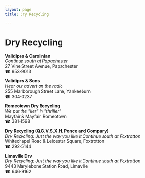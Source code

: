 ```yaml
---
layout: page 
title: Dry Recycling

---
```



# Dry Recycling


 **Validipes & Carolinian**  
_Continue south at Papachester_  
27 Vine Street Avenue, Papachester  
☎ 953-9013

**Validipes & Sons**  
_Hear our advert on the radio_  
255 Marlborough Street Lane, Yankeeburn  
☎ 304-0237

**Romeotown Dry Recycling**  
_We put the "ller" in "thriller"_  
Mayfair & Mayfair, Romeotown  
☎ 381-1598

**Dry Recycling (Q.G.V.S.X.H. Ponce and Company)**  
_Dry Recycling: Just the way you like it 
Continue south at Foxtrotton_  
Whitechapel Road & Leicester Square, Foxtrotton  
☎ 292-5144

**Limaville Dry**  
_Dry Recycling: Just the way you like it 
Continue south at Foxtrotton_  
9443 Marylebone Station Road, Limaville  
☎ 646-9162

